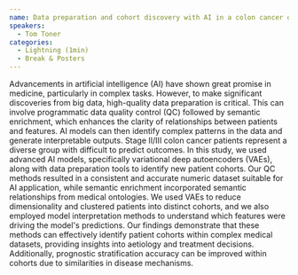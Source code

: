 ```yaml
---
name: Data preparation and cohort discovery with AI in a colon cancer dataset
speakers:
  - Tom Toner
categories:
  - Lightning (1min)
  - Break & Posters
---
```


Advancements in artificial intelligence (AI) have shown great promise in medicine, particularly in complex tasks. However, to make significant discoveries from big data, high-quality data preparation is critical. This can involve programmatic data quality control (QC) followed by semantic enrichment, which enhances the clarity of relationships between patients and features. AI models can then identify complex patterns in the data and generate interpretable outputs. Stage II/III colon cancer patients represent a diverse group with difficult to predict outcomes. In this study, we used advanced AI models, specifically variational deep autoencoders (VAEs), along with data preparation tools to identify new patient cohorts. Our QC methods resulted in a consistent and accurate numeric dataset suitable for AI application, while semantic enrichment incorporated semantic relationships from medical ontologies. We used VAEs to reduce dimensionality and clustered patients into distinct cohorts, and we also employed model interpretation methods to understand which features were driving the model's predictions. Our findings demonstrate that these methods can effectively identify patient cohorts within complex medical datasets, providing insights into aetiology and treatment decisions. Additionally, prognostic stratification accuracy can be improved within cohorts due to similarities in disease mechanisms.
